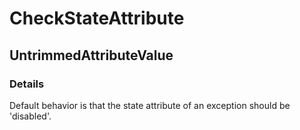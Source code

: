 ﻿---  
uid: Validator_2_75_5  
---

# CheckStateAttribute

## UntrimmedAttributeValue

### Details

Default behavior is that the state attribute of an exception should be 'disabled'.
